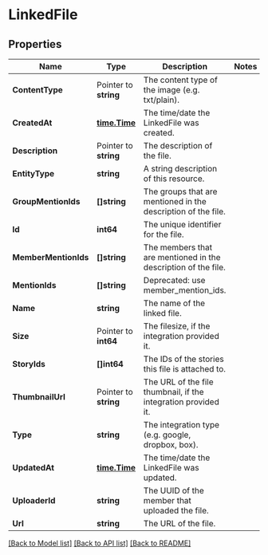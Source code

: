 # LinkedFile

## Properties

Name | Type | Description | Notes
------------ | ------------- | ------------- | -------------
**ContentType** | Pointer to **string** | The content type of the image (e.g. txt/plain). | 
**CreatedAt** | [**time.Time**](time.Time.md) | The time/date the LinkedFile was created. | 
**Description** | Pointer to **string** | The description of the file. | 
**EntityType** | **string** | A string description of this resource. | 
**GroupMentionIds** | **[]string** | The groups that are mentioned in the description of the file. | 
**Id** | **int64** | The unique identifier for the file. | 
**MemberMentionIds** | **[]string** | The members that are mentioned in the description of the file. | 
**MentionIds** | **[]string** | Deprecated: use member_mention_ids. | 
**Name** | **string** | The name of the linked file. | 
**Size** | Pointer to **int64** | The filesize, if the integration provided it. | 
**StoryIds** | **[]int64** | The IDs of the stories this file is attached to. | 
**ThumbnailUrl** | Pointer to **string** | The URL of the file thumbnail, if the integration provided it. | 
**Type** | **string** | The integration type (e.g. google, dropbox, box). | 
**UpdatedAt** | [**time.Time**](time.Time.md) | The time/date the LinkedFile was updated. | 
**UploaderId** | **string** | The UUID of the member that uploaded the file. | 
**Url** | **string** | The URL of the file. | 

[[Back to Model list]](../README.md#documentation-for-models) [[Back to API list]](../README.md#documentation-for-api-endpoints) [[Back to README]](../README.md)



